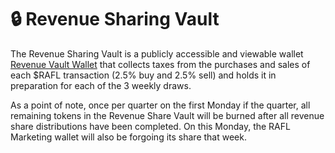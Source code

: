 # 🔒 Revenue Sharing Vault

The Revenue Sharing Vault is a publicly accessible and viewable wallet [Revenue Vault Wallet](https://basescan.org/address/0xFA2A815fF6e13A016DE69a2Ae9164436B4dC7874) that collects taxes from the purchases and sales of each $RAFL transaction (2.5% buy and 2.5% sell) and holds it in preparation for each of the 3 weekly draws.

As a point of note, once per quarter on the first Monday if the quarter, all remaining tokens in the Revenue Share Vault will be burned after all revenue share distributions have been completed. On this Monday, the RAFL Marketing wallet will also be forgoing its share that week.
